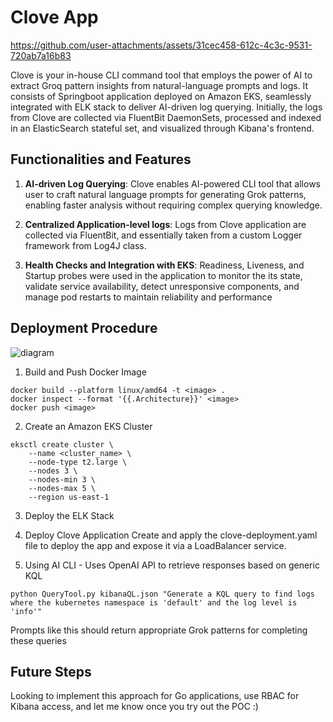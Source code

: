 # Clove App


https://github.com/user-attachments/assets/31cec458-612c-4c3c-9531-720ab7a16b83

Clove is your in-house CLI command tool that employs the power of AI to 
extract Groq pattern insights from natural-language prompts and logs. It
consists of Springboot application deployed on Amazon EKS, seamlessly 
integrated with ELK stack to deliver AI-driven log querying. Initially, the logs
from Clove are collected via FluentBit DaemonSets, processed and indexed in 
an ElasticSearch stateful set, and visualized through Kibana's frontend. 

## Functionalities and Features
1. **AI-driven Log Querying**:
Clove enables AI-powered CLI tool that allows user to craft natural language
prompts for generating Grok patterns, enabling faster analysis without 
requiring complex querying knowledge. 

2. **Centralized Application-level logs**:
Logs from Clove application are collected via FluentBit, and essentially taken 
from a custom Logger framework from Log4J class. 

3. **Health Checks and Integration with EKS**:
Readiness, Liveness, and Startup probes were used in the application to monitor the its state, validate service availability, detect unresponsive components, and manage pod restarts to maintain reliability and performance

## Deployment Procedure
![diagram](https://github.com/user-attachments/assets/622d1f93-3230-4164-aced-38f3bd00b119)

1. Build and Push Docker Image
```
docker build --platform linux/amd64 -t <image> .
docker inspect --format '{{.Architecture}}' <image>
docker push <image>
```

2. Create an Amazon EKS Cluster
```
eksctl create cluster \
    --name <cluster_name> \
    --node-type t2.large \
    --nodes 3 \
    --nodes-min 3 \
    --nodes-max 5 \
    --region us-east-1
```

3. Deploy the ELK Stack

4. Deploy Clove Application
Create and apply the clove-deployment.yaml file to deploy the app and expose it via a LoadBalancer service.

5. Using AI CLI - Uses OpenAI API to retrieve responses based on generic KQL
```
python QueryTool.py kibanaQL.json "Generate a KQL query to find logs where the kubernetes namespace is 'default' and the log level is 'info'"
```
Prompts like this should return appropriate Grok patterns for completing these queries

## Future Steps 
Looking to implement this approach for Go applications, use RBAC for Kibana access, and let me know once you try out the POC :)



